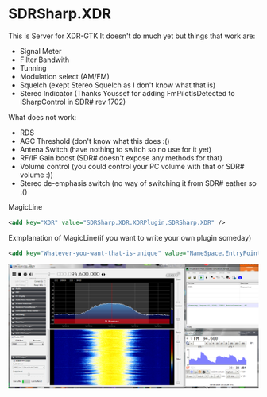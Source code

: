 # SDRSharp.XDR
This is Server for XDR-GTK
It doesn't do much yet
but things that work are:
  * Signal Meter
  * Filter Bandwith
  * Tunning
  * Modulation select (AM/FM)
  * Squelch (exept Stereo Squelch as I don't know what that is)
  * Stereo Indicator (Thanks Youssef for adding FmPilotIsDetected to ISharpControl in SDR# rev 1702)
  
 What does not work:
  * RDS
  * AGC Threshold (don't know what this does :()
  * Antena Switch (have nothing to switch so no use for it yet)
  * RF/IF Gain boost (SDR# doesn't expose any methods for that)
  * Volume control (you could control your PC volume with that or SDR# volume :))
  * Stereo de-emphasis switch (no way of switching it from SDR# eather so :()
 
 MagicLine
 ```xml
<add key="XDR" value="SDRSharp.XDR.XDRPlugin,SDRSharp.XDR" />
 ```
 
 Exmplanation of MagicLine(if you want to write your own plugin someday)
 ```xml
 <add key="Whatever-you-want-that-is-unique" value="NameSpace.EntryPoint,DLLName" />
 ```
 ![SDRSharp.XDR](IMGS/SDRSharp.XDRv0.5.PNG?raw=true "How it looks like when it works :)")
